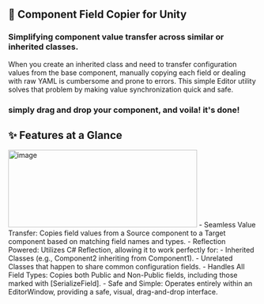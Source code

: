 ## 🎯 Component Field Copier for Unity
### Simplifying component value transfer across similar or inherited classes.

When you create an inherited class and need to transfer configuration values from the base component, manually copying each field or dealing with raw YAML is cumbersome and prone to errors. This simple Editor utility solves that problem by making value synchronization quick and safe.

### simply drag and drop your component, and voila! it's done!

## ✨ Features at a Glance
<img width="382" height="157" alt="image" src="https://github.com/user-attachments/assets/c58ad54a-8983-48b9-9f7e-0c73b06389a8" />
- Seamless Value Transfer: Copies field values from a Source component to a Target component based on matching field names and types.
- Reflection Powered: Utilizes C# Reflection, allowing it to work perfectly for:
- Inherited Classes (e.g., Component2 inheriting from Component1).
- Unrelated Classes that happen to share common configuration fields.
- Handles All Field Types: Copies both Public and Non-Public fields, including those marked with [SerializeField].
- Safe and Simple: Operates entirely within an EditorWindow, providing a safe, visual, drag-and-drop interface.

